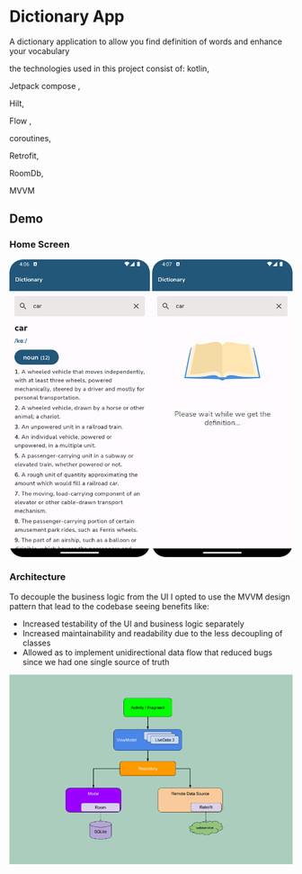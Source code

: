 # Dictionary App
A dictionary application to allow you find definition of words and enhance your vocabulary

the technologies used in this project consist of:
kotlin,

Jetpack compose ,

Hilt,

Flow ,

coroutines,

Retrofit,

RoomDb,

MVVM


## Demo

### Home Screen
<img src="pictures/dictionary.png" width="250"/> <img src="pictures/dictionary2.png" width="250"/>

### Architecture
To decouple the business logic from the UI I opted to use the MVVM design pattern that lead to the codebase seeing benefits like:

* Increased testability of the UI and business logic separately
* Increased maintainability and readability due to the less decoupling of classes
* Allowed as to implement unidirectional data flow that reduced bugs since we had one single source of truth

<img src="pictures/architecture.png"/>
